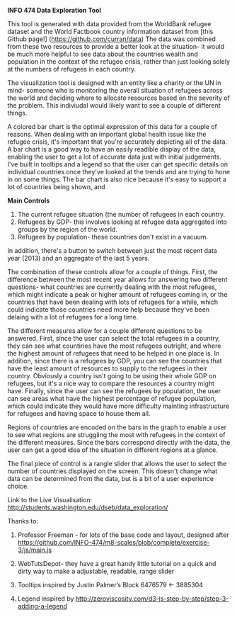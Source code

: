 **INFO 474 Data Exploration Tool**

This tool is generated with data provided from the WorldBank refugee dataset and the World Factbook country information dataset from [this Github page!] (https://github.com/curran/data)  The data was combined from these two resources to provide a better look at the situation- it would be much more helpful to see data about the countries wealth and population in the context of the refugee crisis, rather than just looking solely at the numbers of refugees in each country. 

The visualization tool is designed with an entity like a charity or the UN in mind- someone who is monitoring the overall situation of refugees across the world and deciding where to allocate resources based on the severity of the problem.  This indiviudal would likely want to see a couple of different things.

A colored bar chart is the optimal expression of this data for a couple of reasons.  When dealing with an important global health issue like the refugee crisis, it's important that you're accurately depicting all of the data.  A bar chart is a good way to have an easily readible display of the data, enabling the user to get a lot of accurate data just with initial judgements.  I've built in tooltips and a legend so that the user can get specific details on individual countries once they've looked at the trends and are trying to hone in on some things.  The bar chart is also nice because it's easy to support a lot of countries being shown, and 

**Main Controls**

1. The current refugee situation (the number of refugees in each country.  
2. Refugees by GDP- this involves looking at refugee data aggregated into groups by the region of the world.  
3. Refugees by population- these countries don't exist in a vacuum.

In addition, there's a button to switch between just the most recent data year (2013) and an aggregate of the last 5 years.

The combination of these controls allow for a couple of things.  First, the difference between the most recent year allows for answering two different questions- what countries are currently dealing with the most refugees, which might indicate a peak or higher amount of refugees coming in, or the countries that have been dealing with lots of refugees for a while, which could indicate those countries need more help because they've been delaing with a lot of refugees for a long time.

The different measures allow for a couple different questions to be answered.  First, since the user can select the total refugees in a country, they can  see what countiries have the most refugees outright, and where the highest amount of refugees that need to be helped in one place is.  In addition, since there is a refugees by GDP, you can see the countries that have the least amount of resources to supply to the refugees in their country.  Obviously a country isn't going to be using their whole GDP on refugees, but it's a nice way to compare the resources a country might have.  Finally, since the user can see the refugees by population, the user can see areas what have the highest percentage of refugee population, which could indicate they would have more difficulty mainting infrastructure for refugees and having space to house them all.

Regions of countries are encoded on the bars in the graph to enable a user to see what regions are struggling the most with refugees in the context of the different measures.  Since the bars correspond directly with the data, the user can get a good idea of the situation in different regions at a glance.

The final piece of control is a rangle slider that allows the user to select the number of countries displayed on the screen.  This doesn't change what data can be determined from the data, but is a bit of a user experience choice.

Link to the Live Visualisation: http://students.washington.edu/dseb/data_exploration/

Thanks to:
 
1. Professor Freeman - for lots of the base code and layout, designed after https://github.com/INFO-474/m8-scales/blob/complete/exercise-3/js/main.js

2. WebTutsDepot- they have a great handy little tutorial on a quick and dirty way to make a adjustable, readable, range slider

3. Tooltips inspired by Justin Palmer’s Block 6476579 ← 3885304

4. Legend inspired by http://zeroviscosity.com/d3-js-step-by-step/step-3-adding-a-legend